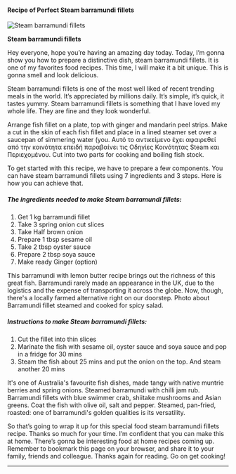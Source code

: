             

#### Recipe of Perfect Steam barramundi fillets

![Steam barramundi fillets](https://img-global.cpcdn.com/recipes/d5093a1e294ecd3b/751x532cq70/steam-barramundi-fillets-recipe-main-photo.jpg)

**Steam barramundi fillets**

Hey everyone, hope you’re having an amazing day today. Today, I’m gonna show you how to prepare a distinctive dish, steam barramundi fillets. It is one of my favorites food recipes. This time, I will make it a bit unique. This is gonna smell and look delicious.

Steam barramundi fillets is one of the most well liked of recent trending meals in the world. It’s appreciated by millions daily. It’s simple, it’s quick, it tastes yummy. Steam barramundi fillets is something that I have loved my whole life. They are fine and they look wonderful.

Arrange fish fillet on a plate, top with ginger and mandarin peel strips. Make a cut in the skin of each fish fillet and place in a lined steamer set over a saucepan of simmering water (you. Αυτό το αντικείμενο έχει αφαιρεθεί από την κοινότητα επειδή παραβαίνει τις Οδηγίες Κοινότητας Steam και Περιεχομένου. Cut into two parts for cooking and boiling fish stock.

To get started with this recipe, we have to prepare a few components. You can have steam barramundi fillets using 7 ingredients and 3 steps. Here is how you can achieve that.

##### The ingredients needed to make Steam barramundi fillets:

1.  Get 1 kg barramundi fillet
2.  Take 3 spring onion cut slices
3.  Take Half brown onion
4.  Prepare 1 tbsp sesame oil
5.  Take 2 tbsp oyster sauce
6.  Prepare 2 tbsp soya sauce
7.  Make ready Ginger (option)

This barramundi with lemon butter recipe brings out the richness of this great fish. Barramundi rarely made an appearance in the UK, due to the logistics and the expense of transporting it across the globe. Now, though, there's a locally farmed alternative right on our doorstep. Photo about Barramundi fillet steamed and cooked for spicy salad.

##### Instructions to make Steam barramundi fillets:

1.  Cut the fillet into thin slices
2.  Marinate the fish with sesame oil, oyster sauce and soya sauce and pop in a fridge for 30 mins
3.  Steam the fish about 25 mins and put the onion on the top. And steam another 20 mins

It's one of Australia's favourite fish dishes, made tangy with native muntrie berries and spring onions. Steamed barramundi with chilli jam rub. Barramundi fillets with blue swimmer crab, shiitake mushrooms and Asian greens. Coat the fish with olive oil, salt and pepper. Steamed, pan-fried, roasted: one of barramundi's golden qualities is its versatility.

So that’s going to wrap it up for this special food steam barramundi fillets recipe. Thanks so much for your time. I’m confident that you can make this at home. There’s gonna be interesting food at home recipes coming up. Remember to bookmark this page on your browser, and share it to your family, friends and colleague. Thanks again for reading. Go on get cooking!

* * *